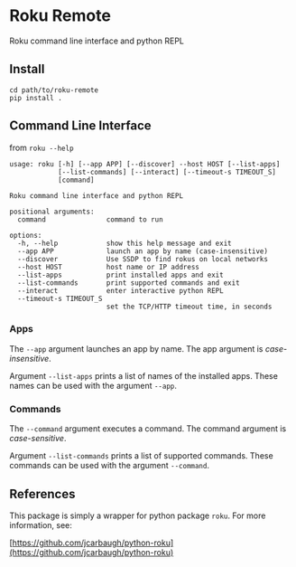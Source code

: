 # Roku Remote

Roku command line interface and python REPL

## Install

```shell
cd path/to/roku-remote
pip install .
```

## Command Line Interface

from `roku --help`

```comment
usage: roku [-h] [--app APP] [--discover] --host HOST [--list-apps]
            [--list-commands] [--interact] [--timeout-s TIMEOUT_S]
            [command]

Roku command line interface and python REPL

positional arguments:
  command               command to run

options:
  -h, --help            show this help message and exit
  --app APP             launch an app by name (case-insensitive)
  --discover            Use SSDP to find rokus on local networks
  --host HOST           host name or IP address
  --list-apps           print installed apps and exit
  --list-commands       print supported commands and exit
  --interact            enter interactive python REPL
  --timeout-s TIMEOUT_S
                        set the TCP/HTTP timeout time, in seconds
```

### Apps

The `--app` argument launches an app by name. The app argument is *case-insensitive*.

Argument `--list-apps` prints a list of names of the installed apps. These names can be used with the argument `--app`.

### Commands

The `--command` argument executes a command. The command argument is *case-sensitive*.

Argument `--list-commands` prints a list of supported commands. These commands can be used with the argument `--command`.

## References

This package is simply a wrapper for python package `roku`. For more information, see:

[https://github.com/jcarbaugh/python-roku](https://github.com/jcarbaugh/python-roku)
